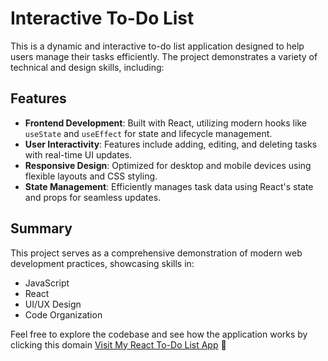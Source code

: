 

# Interactive To-Do List

This is a dynamic and interactive to-do list application designed to help users manage their tasks efficiently. The project demonstrates a variety of technical and design skills, including:

## Features

- **Frontend Development**: Built with React, utilizing modern hooks like `useState` and `useEffect` for state and lifecycle management.  
- **User Interactivity**: Features include adding, editing, and deleting tasks with real-time UI updates.  
- **Responsive Design**: Optimized for desktop and mobile devices using flexible layouts and CSS styling.  
- **State Management**: Efficiently manages task data using React's state and props for seamless updates.  


## Summary

This project serves as a comprehensive demonstration of modern web development practices, showcasing skills in:

- JavaScript
- React
- UI/UX Design
- Code Organization

Feel free to explore the codebase and see how the application works by clicking this domain [Visit My React To-Do List App](https://oluwatobireactjstodolist.netlify.app) 🚀
